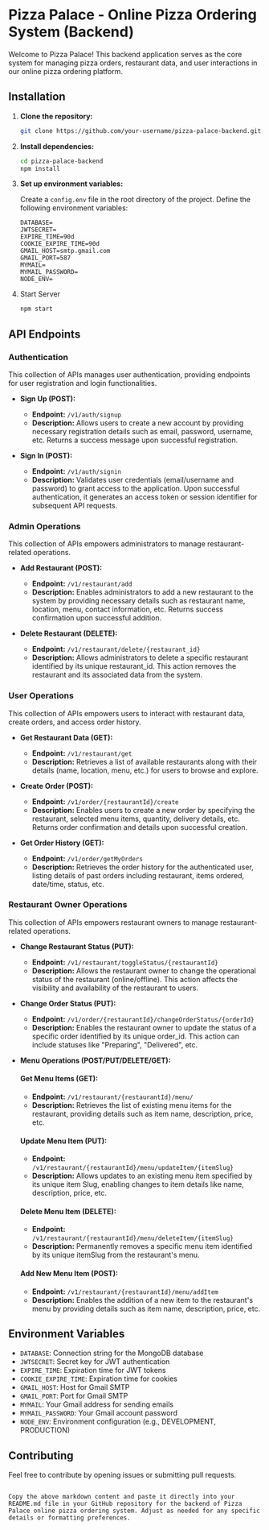 
# Pizza Palace - Online Pizza Ordering System (Backend)

Welcome to Pizza Palace! This backend application serves as the core system for managing pizza orders, restaurant data, and user interactions in our online pizza ordering platform.

## Installation

1. **Clone the repository:**
   ```bash
   git clone https://github.com/your-username/pizza-palace-backend.git
   ```

2. **Install dependencies:**
   ```bash
   cd pizza-palace-backend
   npm install
   ```
   

3. **Set up environment variables:**

   Create a `config.env` file in the root directory of the project. Define the following environment variables:

   ```plaintext
   DATABASE=
   JWTSECRET=
   EXPIRE_TIME=90d
   COOKIE_EXPIRE_TIME=90d
   GMAIL_HOST=smtp.gmail.com
   GMAIL_PORT=587
   MYMAIL=
   MYMAIL_PASSWORD=
   NODE_ENV=
   ```
   
4. Start Server
     ```bash
   npm start
   ```
## API Endpoints

### Authentication

This collection of APIs manages user authentication, providing endpoints for user registration and login functionalities.

- **Sign Up (POST):**
  - **Endpoint:** `/v1/auth/signup`
  - **Description:** Allows users to create a new account by providing necessary registration details such as email, password, username, etc. Returns a success message upon successful registration.

- **Sign In (POST):**
  - **Endpoint:** `/v1/auth/signin`
  - **Description:** Validates user credentials (email/username and password) to grant access to the application. Upon successful authentication, it generates an access token or session identifier for subsequent API requests.

### Admin Operations

This collection of APIs empowers administrators to manage restaurant-related operations.

- **Add Restaurant (POST):**
  - **Endpoint:** `/v1/restaurant/add`
  - **Description:** Enables administrators to add a new restaurant to the system by providing necessary details such as restaurant name, location, menu, contact information, etc. Returns success confirmation upon successful addition.

- **Delete Restaurant (DELETE):**
  - **Endpoint:** `/v1/restaurant/delete/{restaurant_id}`
  - **Description:** Allows administrators to delete a specific restaurant identified by its unique restaurant_id. This action removes the restaurant and its associated data from the system.

### User Operations

This collection of APIs empowers users to interact with restaurant data, create orders, and access order history.

- **Get Restaurant Data (GET):**
  - **Endpoint:** `/v1/restaurant/get`
  - **Description:** Retrieves a list of available restaurants along with their details (name, location, menu, etc.) for users to browse and explore.

- **Create Order (POST):**
  - **Endpoint:** `/v1/order/{restaurantId}/create`
  - **Description:** Enables users to create a new order by specifying the restaurant, selected menu items, quantity, delivery details, etc. Returns order confirmation and details upon successful creation.

- **Get Order History (GET):**
  - **Endpoint:** `/v1/order/getMyOrders`
  - **Description:** Retrieves the order history for the authenticated user, listing details of past orders including restaurant, items ordered, date/time, status, etc.

### Restaurant Owner Operations

This collection of APIs empowers restaurant owners to manage restaurant-related operations.

- **Change Restaurant Status (PUT):**
  - **Endpoint:** `/v1/restaurant/toggleStatus/{restaurantId}`
  - **Description:** Allows the restaurant owner to change the operational status of the restaurant (online/offline). This action affects the visibility and availability of the restaurant to users.

- **Change Order Status (PUT):**
  - **Endpoint:** `/v1/order/{restaurantId}/changeOrderStatus/{orderId}`
  - **Description:** Enables the restaurant owner to update the status of a specific order identified by its unique order_id. This action can include statuses like "Preparing", "Delivered", etc.

- **Menu Operations (POST/PUT/DELETE/GET):**

  #### Get Menu Items (GET):

  - **Endpoint:** `/v1/restaurant/{restaurantId}/menu/`
  - **Description:** Retrieves the list of existing menu items for the restaurant, providing details such as item name, description, price, etc.

  #### Update Menu Item (PUT):

  - **Endpoint:** `/v1/restaurant/{restaurantId}/menu/updateItem/{itemSlug}`
  - **Description:** Allows updates to an existing menu item specified by its unique item Slug, enabling changes to item details like name, description, price, etc.

  #### Delete Menu Item (DELETE):

  - **Endpoint:** `/v1/restaurant/{restaurantId}/menu/deleteItem/{itemSlug}`
  - **Description:** Permanently removes a specific menu item identified by its unique itemSlug from the restaurant's menu.

  #### Add New Menu Item (POST):

  - **Endpoint:** `/v1/restaurant/{restaurantId}/menu/addItem`
  - **Description:** Enables the addition of a new item to the restaurant's menu by providing details such as item name, description, price, etc.

## Environment Variables

- `DATABASE`: Connection string for the MongoDB database
- `JWTSECRET`: Secret key for JWT authentication
- `EXPIRE_TIME`: Expiration time for JWT tokens
- `COOKIE_EXPIRE_TIME`: Expiration time for cookies
- `GMAIL_HOST`: Host for Gmail SMTP
- `GMAIL_PORT`: Port for Gmail SMTP
- `MYMAIL`: Your Gmail address for sending emails
- `MYMAIL_PASSWORD`: Your Gmail account password
- `NODE_ENV`: Environment configuration (e.g., DEVELOPMENT, PRODUCTION)

## Contributing

Feel free to contribute by opening issues or submitting pull requests.
```

Copy the above markdown content and paste it directly into your README.md file in your GitHub repository for the backend of Pizza Palace online pizza ordering system. Adjust as needed for any specific details or formatting preferences.
